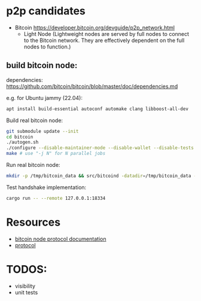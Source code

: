 # p2p candidates

- Bitcoin https://developer.bitcoin.org/devguide/p2p_network.html
    - Light Node  (Lightweight nodes are served by full nodes to connect to the Bitcoin network. They are effectively dependent on the full nodes to function.)

## build bitcoin node:

dependencies: https://github.com/bitcoin/bitcoin/blob/master/doc/dependencies.md

e.g. for Ubuntu jammy (22.04):  
```bash
apt install build-essential autoconf automake clang libboost-all-dev
```

Build real bitcoin node:
```bash
git submodule update --init
cd bitcoin
./autogen.sh
./configure --disable-maintainer-mode --disable-wallet --disable-tests --disable-bench --with-gui=no
make # use "-j N" for N parallel jobs
```

Run real bitcoin node:
```bash
mkdir -p /tmp/bitcoin_data && src/bitcoind -datadir=/tmp/bitcoin_data -prune=550 -testnet -bind=127.0.0.1:18334 -assumevalid=000000004e9044f75d5e40a6ee87a608bd06404c7ddcd5c609e9fba96a073ed8
```

Test handshake implementation:
```bash
cargo run -- --remote 127.0.0.1:18334 
```


# Resources
- [bitcoin node protocol documentation](https://en.bitcoin.it/wiki/Protocol_documentation)
- [protocol](https://www.oreilly.com/library/view/mastering-bitcoin/9781491902639/ch06.html)


# TODOS:
- visibility
- unit tests
